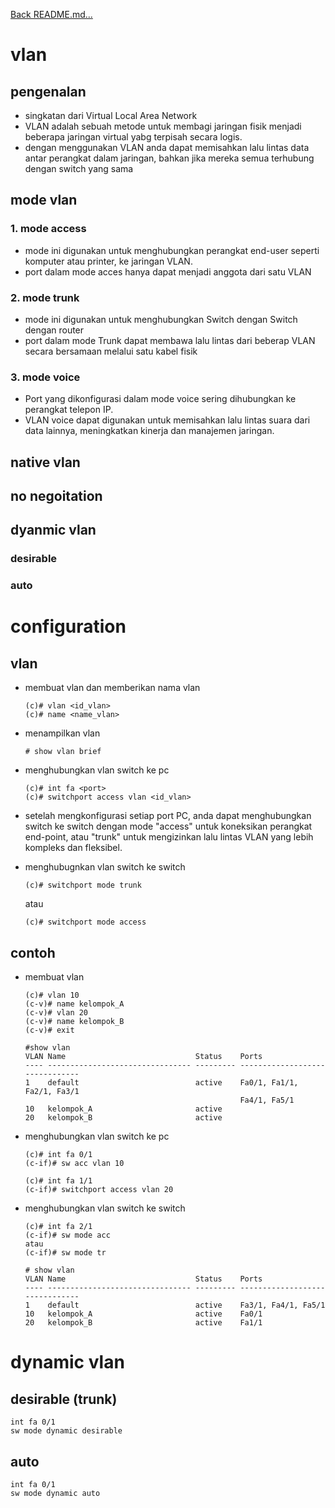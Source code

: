 <a href="../../README.md#back">Back README.md...</a>

# vlan
## pengenalan
- singkatan dari Virtual Local Area Network
- VLAN adalah sebuah metode untuk membagi jaringan fisik menjadi beberapa jaringan virtual yabg terpisah secara logis.
- dengan menggunakan VLAN anda dapat memisahkan lalu lintas data antar perangkat dalam jaringan, bahkan jika mereka semua terhubung dengan switch yang sama

## mode vlan
### 1. mode access
- mode ini digunakan untuk menghubungkan perangkat end-user seperti komputer atau printer, ke jaringan VLAN.
- port dalam mode acces hanya dapat menjadi anggota dari satu VLAN

### 2. mode trunk
- mode ini digunakan untuk menghubungkan Switch dengan Switch dengan router
- port dalam mode Trunk dapat membawa lalu lintas dari beberap VLAN secara bersamaan melalui satu kabel fisik

### 3. mode voice
- Port yang dikonfigurasi dalam mode voice sering dihubungkan ke perangkat telepon IP.
- VLAN voice dapat digunakan untuk memisahkan lalu lintas suara dari data lainnya, meningkatkan kinerja dan manajemen jaringan.

## native vlan

## no negoitation

## dyanmic vlan
### desirable

### auto

# configuration
## vlan
- membuat vlan dan memberikan nama vlan
  ```
  (c)# vlan <id_vlan>
  (c)# name <name_vlan>
  ```

- menampilkan vlan
  ```
  # show vlan brief
  ```

- menghubungkan vlan switch ke pc
  ```
  (c)# int fa <port>
  (c)# switchport access vlan <id_vlan>
  ```

- setelah mengkonfigurasi setiap port PC, anda dapat menghubungkan switch ke switch dengan mode "access" untuk koneksikan perangkat end-point, atau "trunk" untuk mengizinkan lalu lintas VLAN yang lebih kompleks dan fleksibel.

- menghubugnkan vlan switch ke switch
  ```
  (c)# switchport mode trunk
  ```
  atau
  ```
  (c)# switchport mode access
  ```

## contoh
- membuat vlan
  ```
  (c)# vlan 10
  (c-v)# name kelompok_A
  (c-v)# vlan 20
  (c-v)# name kelompok_B
  (c-v)# exit
  
  #show vlan
  VLAN Name                             Status    Ports
  ---- -------------------------------- --------- -------------------------------
  1    default                          active    Fa0/1, Fa1/1, Fa2/1, Fa3/1
                                                  Fa4/1, Fa5/1
  10   kelompok_A                       active    
  20   kelompok_B                       active
  ```

- menghubungkan vlan switch ke pc
  ```
  (c)# int fa 0/1
  (c-if)# sw acc vlan 10

  (c)# int fa 1/1
  (c-if)# switchport access vlan 20
  ```
- menghubungkan vlan switch ke switch
  ```
  (c)# int fa 2/1
  (c-if)# sw mode acc
  atau
  (c-if)# sw mode tr

  # show vlan
  VLAN Name                             Status    Ports
  ---- -------------------------------- --------- -------------------------------
  1    default                          active    Fa3/1, Fa4/1, Fa5/1
  10   kelompok_A                       active    Fa0/1
  20   kelompok_B                       active    Fa1/1
  ```

# dynamic vlan
## desirable (trunk)
```
int fa 0/1
sw mode dynamic desirable
```

## auto
```
int fa 0/1
sw mode dynamic auto
```
